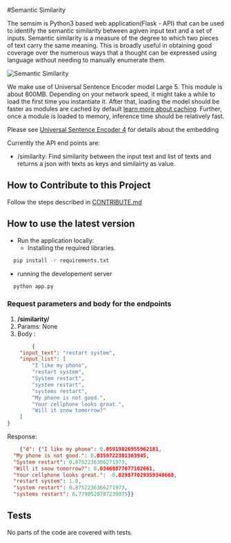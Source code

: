 #Semantic Similarity

The semsim is Python3 based web application(Flask - API) that can be used to identify the semantic similarity between agiven input text and a set of inputs. Semantic similarity is a measure of the degree to which two pieces of text carry the same meaning. This is broadly useful in obtaining good coverage over the numerous ways that a thought can be expressed using language without needing to manually enumerate them. 

![Semantic Similarity](https://www.gstatic.com/aihub/tfhub/universal-sentence-encoder/example-similarity.png)

We make use of Universal Sentence Encoder model Large 5.
This module is about 800MB. Depending on your network speed, it might take a while to load the first time you instantiate it. After that, loading the model should be faster as modules are cached by default [learn more about caching](https://www.tensorflow.org/hub/tf2_saved_model). Further, once a module is loaded to memory, inference time should be relatively fast.

Please see [Universal Sentence Encoder 4](https://tfhub.dev/google/universal-sentence-encoder/4) for details about the embedding

Currently the API end points are:

* /similarity: Find similarity between the input text and list of texts and returns a json with texts as keys and similairty as value.

## How to Contribute to this Project

Follow the steps described in [CONTRIBUTE.md](CONTRIBUTE.md)

## How to use the latest version

* Run the application locally:
  + Installing the required libraries.

  

``` bash
  pip install -r requirements.txt
  ```

  + running the developement server

  

``` python
  python app.py
  ```

### Request parameters and body for the endpoints

1. **/similarity/**
  1. Params: None
  2. Body :

``` json
        {
    "input_text": "restart system",
    "input_list": [
        "I like my phone",
        "restart system",
        "System restart",
        "system restart",
        "systems restart",
        "My phone is not good.",
        "Your cellphone looks great.",
        "Will it snow tomorrow?"
    ]
}
```

Response: 

``` json
    {"d": {"I like my phone": 0.05919026955962181,
  "My phone is not good.": 0.0359722301363945,
  "System restart": 0.8752236366271973,
  "Will it snow tomorrow?": 0.03468877077102661,
  "Your cellphone looks great.": -0.029877029359340668,
  "restart system": 1.0,
  "system restart": 0.8752236366271973,
  "systems restart": 0.7790520787239075}}
```

## Tests

No parts of the code are covered with tests.
